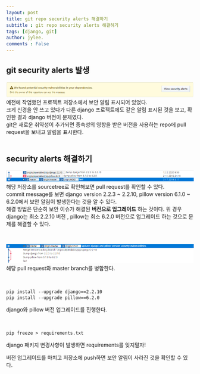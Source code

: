 ```yaml
---
layout: post
title: git repo security alerts 해결하기
subtitle : git repo security alerts 해결하기 
tags: [django, git]
author: jylee.
comments : False
---
```

## git security alerts 발생
![security_alerts3](https://github.com/leejaeyeong/leejaeyeong.github.io/blob/master/assets/img/security_alerts3.PNG)  
예전에 작업했던 프로젝트 저장소에서 보안 알림 표시되어 있었다.  
크게 신경을 안 쓰고 있다가 다른 django 프로젝트에도 같은 알림 표시된 것을 보고, 확인한 결과 django 버전이 문제였다.   
git은 새로운 취약성이 추가되면 종속성의 영향을 받은 버전을 사용하는 repo에 pull request을 보내고 알림을 표시한다.  
<br>

## security alerts 해결하기  
![security_alerts1](https://github.com/leejaeyeong/leejaeyeong.github.io/blob/master/assets/img/security_alerts1.PNG)  
해당 저장소를 sourcetree로 확인해보면 pull request를 확인할 수 있다.  
commit message를 보면 django version 2.2.3 ~ 2.2.10, pillow version 6.1.0 ~ 6.2.0에서 보안 알림이 발생한다는 것을 알 수 있다.  
해결 방법은 단순히 보안 이슈가 해결된 **버전으로 업그레이드** 하는 것이다.
위 경우 django는 최소 2.2.10 버전 , pillow는 최소 6.2.0 버전으로 업그레이드 하는 것으로 문제를 해결할 수 있다. 

<br>

![security_alerts2](https://github.com/leejaeyeong/leejaeyeong.github.io/blob/master/assets/img/security_alerts2.PNG)  
해당 pull request와 master branch를 병합한다.

<br>

```
pip install --upgrade django==2.2.10
pip install --upgrade pillow==6.2.0
```
django와 pillow 버전 업그레이드를 진행한다.  

<br>  

```
pip freeze > requirements.txt
```
django 패키지 변경사항이 발생하면 requirements를 잊지말자!

버전 업그레이드를 마치고 저장소에 push하면 보안 알림이 사라진 것을 확인할 수 있다. 